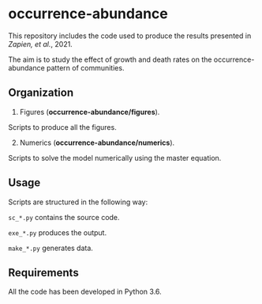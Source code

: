 # occurrence-abundance

This repository includes the code used to produce the results presented 
in *Zapien, et al.*, 2021.

The aim is to study the effect of growth and death rates on the 
occurrence-abundance pattern of communities.

## Organization

1. Figures (**occurrence-abundance/figures**).

Scripts to produce all the figures.

2. Numerics (**occurrence-abundance/numerics**).

Scripts to solve the model numerically using the master equation.

## Usage

Scripts are structured in the following way:

`sc_*.py` contains the source code.

`exe_*.py` produces the output.

`make_*.py` generates data.

## Requirements

All the code has been developed in Python 3.6.
